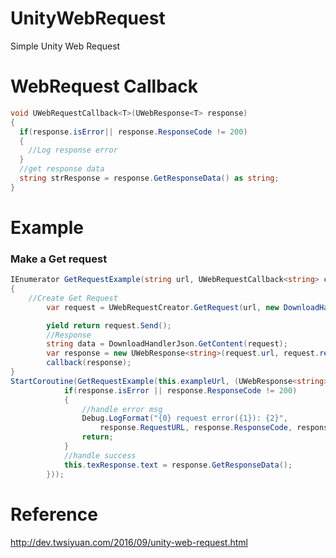 # UnityWebRequest
Simple Unity Web Request

# WebRequest Callback
```C#
void UWebRequestCallback<T>(UWebResponse<T> response)
{
  if(response.isError|| response.ResponseCode != 200)
  {
    //Log response error
  }
  //get response data
  string strResponse = response.GetResponseData() as string;
}
```

# Example
### Make a Get request
```C#
IEnumerator GetRequestExample(string url, UWebRequestCallback<string> callback)
{
    //Create Get Request
		var request = UWebRequestCreator.GetRequest(url, new DownloadHandlerJson());

		yield return request.Send();
		//Response
		string data = DownloadHandlerJson.GetContent(request);
		var response = new UWebResponse<string>(request.url, request.responseCode, request.error, data);
		callback(response);
}
StartCoroutine(GetRequestExample(this.exampleUrl, (UWebResponse<string> response) =>{
			if(response.isError || response.ResponseCode != 200)
			{
				//handle error msg
				Debug.LogFormat("{0} request error({1}): {2}",
					response.RequestURL, response.ResponseCode, response.ErrorMsg);
				return;
			}
			//handle success
			this.texResponse.text = response.GetResponseData();
		}));
```

# Reference
http://dev.twsiyuan.com/2016/09/unity-web-request.html
